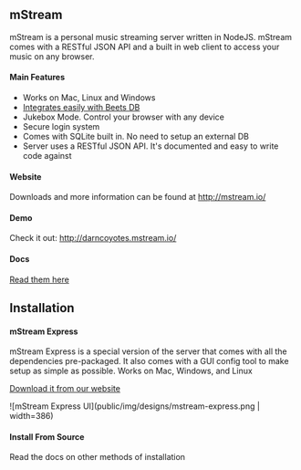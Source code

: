 ## mStream

mStream is a personal music streaming server written in NodeJS.  mStream comes with a RESTful JSON API and a built in web client to access your music on any browser.  

#### Main Features

* Works on Mac, Linux and Windows
* [Integrates easily with Beets DB](https://github.com/beetbox/beets)
* Jukebox Mode.  Control your browser with any device
* Secure login system
* Comes with SQLite built in.  No need to setup an external DB
* Server uses a RESTful JSON API.  It's documented and easy to write code against

#### Website

Downloads and more information can be found at http://mstream.io/

#### Demo

Check it out: http://darncoyotes.mstream.io/

#### Docs

[Read them here](docs/)

## Installation

#### mStream Express

mStream Express is a special version of the server that comes with all the dependencies pre-packaged. It also comes with a GUI config tool to make setup as simple as possible. Works on Mac, Windows, and Linux

[Download it from our website](http://www.mstream.io/mstream-express)

![mStream Express UI](public/img/designs/mstream-express.png | width=386)


#### Install From Source

Read the docs on other methods of installation
